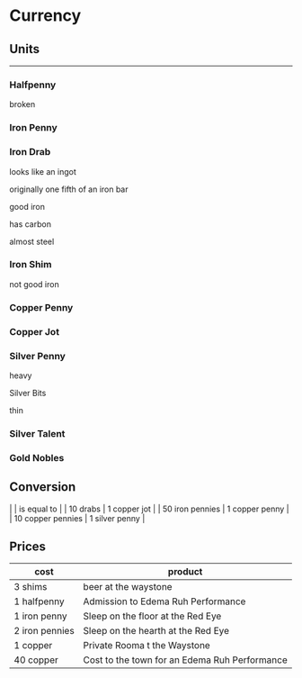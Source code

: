 # Currency

## Units

---

### Halfpenny

broken

### Iron Penny

### Iron Drab

looks like an ingot

originally one fifth of an iron bar

good iron

has carbon

almost steel

### Iron Shim

not good iron

### Copper Penny

### Copper Jot

### Silver Penny

heavy

Silver Bits

thin

### Silver Talent

### Gold Nobles



## Conversion

|  | is equal to |
| 10  drabs | 1 copper jot |
| 50 iron pennies | 1 copper penny |
| 10 copper pennies | 1 silver penny |

## Prices

| cost | product |
| --- | --- |
| 3 shims | beer at the waystone |
| 1 halfpenny | Admission to Edema Ruh Performance |
| 1 iron penny | Sleep on the floor at the Red Eye |
| 2 iron pennies | Sleep on the hearth at the Red Eye |
| 1 copper | Private Rooma t the Waystone |
| 40 copper | Cost to the town for an Edema Ruh Performance |

